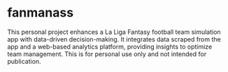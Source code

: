 # fanmanass
This personal project enhances a La Liga Fantasy football team simulation app with data-driven decision-making. It integrates data scraped from the app and a web-based analytics platform, providing insights to optimize team management. This is for personal use only and not intended for publication.
